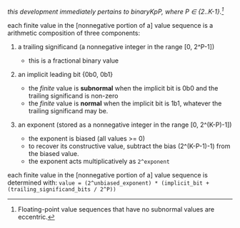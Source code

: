 *this development immediately pertains to binaryKpP, where P ∈ {2..K-1}.[^a]*

each finite value in the [nonnegative portion of a] value sequence is a arithmetic composition of three components:
1. a trailing significand (a nonnegative integer in the range [0, 2^P-1])
   - this is a fractional binary value
2. an implicit leading bit {0b0, 0b1}
   - the *finite* value is **subnormal** when the implicit bit is 0b0 and the trailing significand is non-zero
   - the *finite* value is **normal** when the implicit bit is 1b1, whatever the trailing significand may be.

3. an exponent (stored as a nonnegative integer in the range [0, 2^(K-P)-1])
   - the exponent is biased (all values >= 0)
   -  to recover its constructive value, subtract the bias (2^(K-P-1)-1) from the biased value.
   -  the exponent acts multiplicatively as `2^exponent`

each finite value in the [nonnegative portion of a] value sequence is determined with:
    `value = (2^unbiased_exponent) * (implicit_bit + (trailing_significand_bits / 2^P))`

 


[^a]: Floating-point value sequences that have no subnormal values are eccentric.
